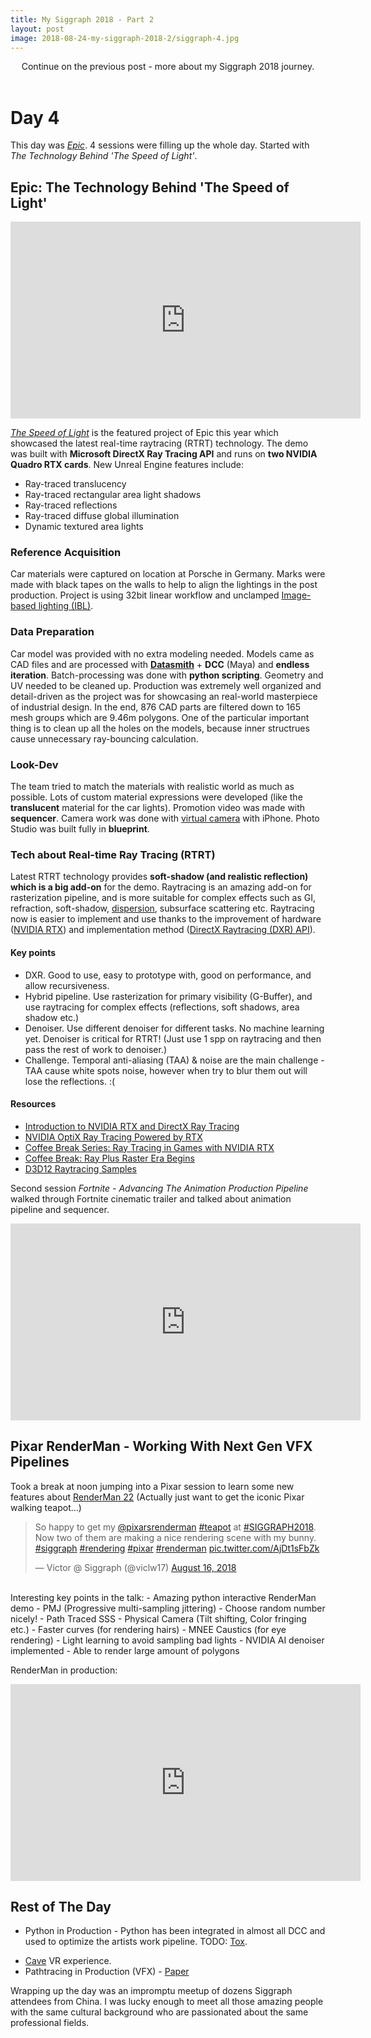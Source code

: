 ```yaml
---
title: My Siggraph 2018 - Part 2
layout: post
image: 2018-08-24-my-siggraph-2018-2/siggraph-4.jpg
---
```


<figcaption style="text-align: center;">Continue on the previous post - more about my Siggraph 2018 journey. </figcaption>
<br>

# Day 4
This day was [_Epic_](https://www.unrealengine.com/en-US/events/siggraph-2018/learn-from-our-tech-experts). 4 sessions were filling up the whole day. Started with _The Technology Behind 'The Speed of Light'_.

## Epic: The Technology Behind 'The Speed of Light'
<iframe width="560" height="315" src="https://www.youtube.com/embed/Z85aPqqJzs0?rel=0" frameborder="0" style="display:block; margin:auto;" allow="autoplay; encrypted-media" allowfullscreen></iframe>

_[The Speed of Light](https://www.unrealengine.com/en-US/blog/porsche-nvidia-and-epic-games-reveal-the-speed-of-light-for-porsche-911-speedster-concept)_ is the featured project of Epic this year which showcased the latest real-time raytracing (RTRT) technology. The demo was built with **Microsoft DirectX Ray Tracing API** and runs on **two NVIDIA Quadro RTX cards**. New Unreal Engine features include:
- Ray-traced translucency
- Ray-traced rectangular area light shadows
- Ray-traced reflections
- Ray-traced diffuse global illumination
- Dynamic textured area lights

### Reference Acquisition
Car materials were captured on location at Porsche in Germany. Marks were made with black tapes on the walls to help to align the lightings in the post production. Project is using 32bit linear workflow and unclamped [Image-based lighting (IBL)](https://en.wikipedia.org/wiki/Image-based_lighting).

### Data Preparation <!-- by Min Oh, TA -->
Car model was provided with no extra modeling needed. Models came as CAD files and are processed with [**Datasmith**](https://www.unrealengine.com/en-US/blog/introducing-datasmith-a-workflow-toolkit-for-unreal-engine) + **DCC** (Maya) and **endless iteration**. Batch-processing was done with **python scripting**. Geometry and UV needed to be cleaned up. Production was extremely well organized and detail-driven as the project was for showcasing an real-world masterpiece of industrial design. In the end, 876 CAD parts are filtered down to 165 mesh groups which are 9.46m polygons. One of the particular important thing is to clean up all the holes on the models, because inner structrues cause unnecessary ray-bouncing calculation.

### Look-Dev
The team tried to match the materials with realistic world as much as possible. Lots of custom material expressions were developed (like the **translucent** material for the car lights). Promotion video was made with **sequencer**. Camera work was done with [virtual camera](https://docs.unrealengine.com/en-us/Engine/Plugins/VirtualCameraPlugin) with iPhone. Photo Studio was built fully in **blueprint**.

### Tech about Real-time Ray Tracing (RTRT)
<!-- Unreal is growing into a broad application - industrial design, production design, engineering, architecture, virtual capture, VR, cinematics etc.  -->
Latest RTRT technology provides **soft-shadow (and realistic reflection) which is a big add-on** for the demo. Raytracing is an amazing add-on for rasterization pipeline, and is more suitable for complex effects such as GI, refraction, soft-shadow, [dispersion](https://en.wikipedia.org/wiki/Dispersion_(optics)), subsurface scattering etc. Raytracing now is easier to implement and use thanks to the improvement of  hardware ([NVIDIA RTX](https://developer.nvidia.com/rtx)) and implementation method ([DirectX Raytracing (DXR) API](https://blogs.msdn.microsoft.com/directx/2018/03/19/announcing-microsoft-directx-raytracing/)).

#### Key points
- DXR. Good to use, easy to prototype with, good on performance, and allow recursiveness.
- Hybrid pipeline. Use rasterization for primary visibility (G-Buffer), and use raytracing for complex effects (reflections, soft shadows, area shadow etc.)
- Denoiser. Use different denoiser for different tasks. No machine learning yet. Denoiser is critical for RTRT! (Just use 1 spp on raytracing and then pass the rest of work to denoiser.)
- Challenge. Temporal anti-aliasing (TAA) & noise are the main challenge - TAA cause white spots noise, however when try to blur them out will lose the reflections. :(

#### Resources
- [Introduction to NVIDIA RTX and DirectX Ray Tracing](https://devblogs.nvidia.com/introduction-nvidia-rtx-directx-ray-tracing/)
- [NVIDIA OptiX Ray Tracing Powered by RTX](https://devblogs.nvidia.com/nvidia-optix-ray-tracing-powered-rtx/)
- [Coffee Break Series: Ray Tracing in Games with NVIDIA RTX](https://devblogs.nvidia.com/ray-tracing-games-nvidia-rtx/)
- [Coffee Break: Ray Plus Raster Era Begins](https://devblogs.nvidia.com/coffee-break-ray-plus-raster-era-begins/)
- [D3D12 Raytracing Samples](https://github.com/Microsoft/DirectX-Graphics-Samples/tree/master/Samples/Desktop/D3D12Raytracing)

Second session _Fortnite - Advancing The Animation Production Pipeline_ walked through Fortnite cinematic trailer and talked about animation pipeline and sequencer.

<iframe width="560" height="315" src="https://www.youtube.com/embed/AnhrGibS5eo?rel=0" frameborder="0" style="display:block; margin:auto;" allow="autoplay; encrypted-media" allowfullscreen></iframe>

## Pixar RenderMan - Working With Next Gen VFX Pipelines
Took a break at noon jumping into a Pixar session to learn some new features about [RenderMan 22](https://renderman.pixar.com/) (Actually just want to get the iconic Pixar walking teapot...)

<blockquote class="twitter-tweet tw-align-center" data-lang="en"><p lang="en" dir="ltr">So happy to get my <a href="https://twitter.com/pixarsrenderman?ref_src=twsrc%5Etfw">@pixarsrenderman</a> <a href="https://twitter.com/hashtag/teapot?src=hash&amp;ref_src=twsrc%5Etfw">#teapot</a> at <a href="https://twitter.com/hashtag/SIGGRAPH2018?src=hash&amp;ref_src=twsrc%5Etfw">#SIGGRAPH2018</a>. Now two of them are making a nice rendering scene with my bunny. <a href="https://twitter.com/hashtag/siggraph?src=hash&amp;ref_src=twsrc%5Etfw">#siggraph</a> <a href="https://twitter.com/hashtag/rendering?src=hash&amp;ref_src=twsrc%5Etfw">#rendering</a>  <a href="https://twitter.com/hashtag/pixar?src=hash&amp;ref_src=twsrc%5Etfw">#pixar</a> <a href="https://twitter.com/hashtag/renderman?src=hash&amp;ref_src=twsrc%5Etfw">#renderman</a> <a href="https://t.co/AjDt1sFbZk">pic.twitter.com/AjDt1sFbZk</a></p>&mdash; Victor @ Siggraph (@viclw17) <a href="https://twitter.com/viclw17/status/1030124650347417600?ref_src=twsrc%5Etfw">August 16, 2018</a></blockquote>
<script async src="https://platform.twitter.com/widgets.js" charset="utf-8"></script>
<br>
Interesting key points in the talk:
- Amazing python interactive RenderMan demo
- PMJ (Progressive multi-sampling jittering)
- Choose random number nicely!
- Path Traced SSS
<!-- - Faster Points -->
<!-- - Opacity -->
- Physical Camera (Tilt shifting, Color fringing etc.)
- Faster curves (for rendering hairs)
- MNEE Caustics (for eye rendering)
- Light learning to avoid sampling bad lights
- NVIDIA AI denoiser implemented
- Able to render large amount of polygons

RenderMan in production:

<iframe width="560" height="315" src="https://www.youtube.com/embed/hSJTbkCmWYg?rel=0&amp;start=5" frameborder="0" allow="autoplay; encrypted-media" style="display:block; margin:auto;" allowfullscreen></iframe>

<!-- Run in maya editor
Usd file. Run in usd view. Usd node.
For Katana software
For Houdini
Nuke
Strict staff :| -->

## Rest of The Day
- Python in Production - Python has been integrated in almost all DCC and used to optimize the artists work pipeline. TODO: [Tox](https://en.m.wikipedia.org/wiki/Tox_(Python_testing_wrapper)).
<!-- Switch the course a little bit. Hijack the topic -->
- [Cave](https://www.nyu.edu/about/news-publications/news/2018/august/nyu-s-extended-reality-experience--cave--to-premiere-at-siggraph.html) VR experience.
- Pathtracing in Production (VFX) - [Paper](http://delivery.acm.org/10.1145/3220000/3214864/a15-fascione.pdf?ip=24.80.119.160&id=3214864&acc=OPEN&key=4D4702B0C3E38B35%2E4D4702B0C3E38B35%2E4D4702B0C3E38B35%2E6D218144511F3437&__acm__=1535264501_b7477cae33404df8b6770f9112dcc987)

Wrapping up the day was an impromptu meetup of dozens Siggraph attendees from China. I was lucky enough to meet all those amazing people with the same cultural background who are passionated about the same professional fields.

<!-- # Day 5
# Epic Session
Ask udn
Clean up component
Unreal tech artist.
# Meet Autodesk
# Exhibition
Epic Unreal TA -->
